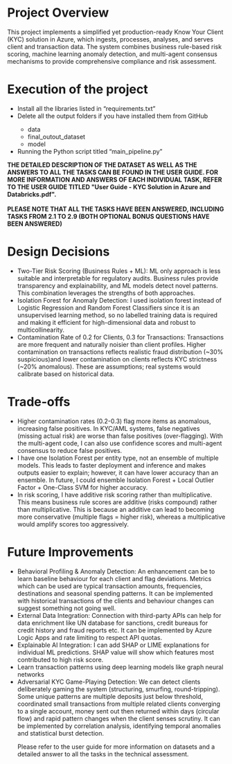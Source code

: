 <h1>Project Overview</h1>
This project implements a simplified yet production-ready Know Your Client (KYC) solution in Azure, which ingests, processes, analyses, and serves client and transaction data. The system combines business rule-based risk scoring, machine learning anomaly detection, and multi-agent consensus mechanisms to provide comprehensive compliance and risk assessment.

<h1>Execution of the project</h1>
<ul>
  <li>Install all the libraries listed in “requirements.txt” </li>
  <li> Delete all the output folders if you have installed them from GitHub</li>
  <ul>
    <li>data</li>
    <li>final_outout_dataset</li>
    <li>model</li>
  </ul>
<li>Running the Python script titled “main_pipeline.py”</li>
</ul>

<b> THE DETAILED DESCRIPTION OF THE DATASET AS WELL AS THE ANSWERS TO ALL THE TASKS CAN BE FOUND IN THE USER GUIDE. FOR MORE INFORMATION AND ANSWERS OF EACH INDIVIDUAL TASK, REFER TO THE USER GUIDE TITLED "User Guide - KYC Solution in Azure and Databricks.pdf". </b> <br> <br>
<b>PLEASE NOTE THAT ALL THE TASKS HAVE BEEN ANSWERED, INCLUDING TASKS FROM 2.1 TO 2.9 (BOTH OPTIONAL BONUS QUESTIONS HAVE BEEN ANSWERED) </b>

<h1>Design Decisions</h1>
<ul>
<li>Two-Tier Risk Scoring (Business Rules + ML): ML only approach is less suitable and interpretable for regulatory audits. Business rules provide transparency and explainability, and ML models detect novel patterns. This combination leverages the strengths of both approaches.</li>
<li>Isolation Forest for Anomaly Detection: I used isolation forest instead of Logistic Regression and Random Forest Classifiers since it is an unsupervised learning method, so no labelled training data is required and making it efficient for high-dimensional data and robust to multicollinearity. </li>
<li> Contamination Rate of 0.2 for Clients, 0.3 for Transactions: Transactions are more frequent and naturally noisier than client profiles. Higher contamination on transactions reflects realistic fraud distribution (~30% suspicious)and lower contamination on clients reflects KYC strictness (~20% anomalous). These are assumptions; real systems would calibrate based on historical data.</li>
</ul>

<h1>Trade-offs</h1> 
<ul>
<li>Higher contamination rates (0.2-0.3) flag more items as anomalous, increasing false positives. In KYC/AML systems, false negatives (missing actual risk) are worse than false positives (over-flagging). With the multi-agent code, I can also use confidence scores and multi-agent consensus to reduce false positives.</li>
<li>I have one Isolation Forest per entity type, not an ensemble of multiple models. This leads to faster deployment and inference and makes outputs easier to explain; however, it can have lower accuracy than an ensemble. In future, I could ensemble Isolation Forest + Local Outlier Factor + One-Class SVM for higher accuracy.</li>
<li>In risk scoring, I have additive risk scoring rather than multiplicative. This means business rule scores are additive (risks compound) rather than multiplicative. This is because an additive can lead to becoming more conservative (multiple flags = higher risk), whereas a multiplicative would amplify scores too aggressively.
</li>
</ul>

<h1>Future Improvements</h1>
<ul>
<li>Behavioral Profiling & Anomaly Detection: An enhancement can be to learn baseline behaviour for each client and flag deviations. Metrics which can be used are typical transaction amounts, frequencies, destinations and seasonal spending patterns. It can be implemented with historical transactions of the clients and behaviour changes can suggest something not going well. </li>
<li>External Data Integration: Connection with third-party APIs can help for data enrichment like UN database for sanctions, credit bureaus for credit history and fraud reports etc. It can be implemented by Azure Logic Apps and rate limiting to respect API quotas. </li>
<li>Explainable AI Integration: I can add SHAP or LIME explanations for individual ML predictions. SHAP value will show which features most contributed to high risk score.</li> 
<li>Learn transaction patterns using deep learning models like graph neural networks
<li>Adversarial KYC Game-Playing Detection: We can detect clients deliberately gaming the system (structuring, smurfing, round-tripping). Some unique patterns are multiple deposits just below threshold, coordinated small transactions from multiple related clients converging to a single account, money sent out then returned within days (circular flow) and rapid pattern changes when the client senses scrutiny. It can be implemented by correlation analysis, identifying temporal anomalies and statistical burst detection.

Please refer to the user guide for more information on datasets and a detailed answer to all the tasks in the technical assessment. 
